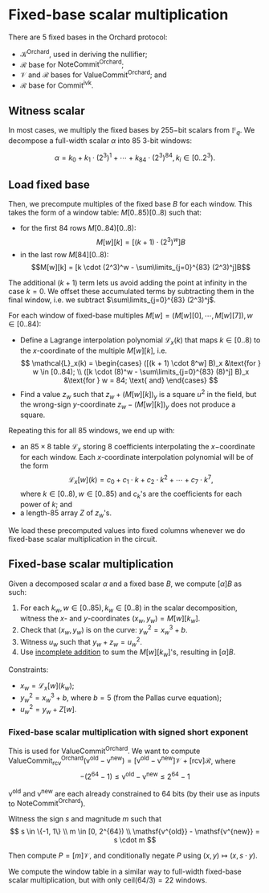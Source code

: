 # Fixed-base scalar multiplication

There are $5$ fixed bases in the Orchard protocol:
- $\mathcal{K}^{\mathsf{Orchard}}$, used in deriving the nullifier;
- $\mathcal{R}$ base for $\mathsf{NoteCommit}^{\mathsf{Orchard}}$;
- $\mathcal{V}$ and $\mathcal{R}$ bases for $\mathsf{ValueCommit}^{\mathsf{Orchard}}$; and
- $\mathcal{R}$ base for $\mathsf{Commit}^{\mathsf{ivk}}$.

## Witness scalar
In most cases, we multiply the fixed bases by $255-$bit scalars from $\mathbb{F}_q$. We decompose a full-width scalar $\alpha$ into $85$ $3$-bit windows:

$$\alpha = k_0 + k_1 \cdot (2^3)^1 + \cdots + k_{84} \cdot (2^3)^{84}, k_i \in [0..2^3).$$

## Load fixed base
Then, we precompute multiples of the fixed base $B$ for each window. This takes the form of a window table: $M[0..85)[0..8)$ such that:

- for the first 84 rows $M[0..84)[0..8)$: $$M[w][k] = [(k+1) \cdot (2^3)^w]B$$
- in the last row $M[84][0..8)$: $$M[w][k] = [k \cdot (2^3)^w - \sum\limits_{j=0}^{83} (2^3)^j]B$$

The additional $(k + 1)$ term lets us avoid adding the point at infinity in the case $k = 0$. We offset these accumulated terms by subtracting them in the final window, i.e. we subtract $\sum\limits_{j=0}^{83} (2^3)^j$.

For each window of fixed-base multiples $M[w] = (M[w][0], \cdots, M[w][7]), w \in [0..84)$:
- Define a Lagrange interpolation polynomial $\mathcal{L}_x(k)$ that maps $k \in [0..8)$ to the $x$-coordinate of the multiple $M[w][k]$, i.e.
  $$
  \mathcal{L}_x(k) = \begin{cases}
    ([(k + 1) \cdot 8^w] B)_x &\text{for } w \in [0..84); \\
    ([k \cdot (8)^w - \sum\limits_{j=0}^{83} (8)^j] B)_x &\text{for } w = 84; \text{ and}
  \end{cases}
  $$
- Find a value $z_w$ such that $z_w + (M[w][k])_y$ is a square $u^2$ in the field, but the wrong-sign $y$-coordinate $z_w - (M[w][k])_y$ does not produce a square.

Repeating this for all $85$ windows, we end up with:
- an $85 \times 8$ table $\mathcal{L}_x$ storing $8$ coefficients interpolating the $x-$coordinate for each window. Each $x$-coordinate interpolation polynomial will be of the form
$$\mathcal{L}_x[w](k) = c_0 + c_1 \cdot k + c_2 \cdot k^2 + \cdots + c_7 \cdot k^7,$$
where $k \in [0..8), w \in [0..85)$ and $c_k$'s are the coefficients for each power of $k$; and
- a length-$85$ array $Z$ of $z_w$'s.

We load these precomputed values into fixed columns whenever we do fixed-base scalar multiplication in the circuit.

## Fixed-base scalar multiplication
Given a decomposed scalar $\alpha$ and a fixed base $B$, we compute $[\alpha]B$ as such:

1. For each $k_w, w \in [0..85), k_w \in [0..8)$ in the scalar decomposition, witness the $x$- and $y$-coordinates $(x_w,y_w) = M[w][k_w].$
2. Check that $(x_w, y_w)$ is on the curve: $y_w^2 = x_w^3 + b$.
3. Witness $u_w$ such that $y_w + z_w = u_w^2$.
4. Use [incomplete addition](./incomplete-add.md) to sum the $M[w][k_w]$'s, resulting in $[\alpha]B$.

Constraints:
 - $x_w = \mathcal{L}_x[w](k_w)$;
 - $y_w^2 = x_w^3 + b,$ where $b = 5$ (from the Pallas curve equation);
 - $u_w^2 = y_w + Z[w].$

### Fixed-base scalar multiplication with signed short exponent
This is used for $\mathsf{ValueCommit^{Orchard}}$. We want to compute $\mathsf{ValueCommit^{Orchard}_{rcv}}(\mathsf{v^{old}} - \mathsf{v^{new}}) = [\mathsf{v^{old}} - \mathsf{v^{new}}] \mathcal{V} + [\mathsf{rcv}] \mathcal{R}$, where
$$
-(2^{64}-1) \leq \mathsf{v^{old}} - \mathsf{v^{new}} \leq 2^{64}-1
$$

$\mathsf{v^{old}}$ and $\mathsf{v^{new}}$ are each already constrained to $64$ bits (by their use as inputs to $\mathsf{NoteCommit^{Orchard}}$).

Witness the sign $s$ and magnitude $m$ such that
$$
s \in \{-1, 1\} \\
m \in [0, 2^{64}) \\
\mathsf{v^{old}} - \mathsf{v^{new}} = s \cdot m
$$

Then compute $P = [m] \mathcal{V}$, and conditionally negate $P$ using $(x, y) \mapsto (x, s \cdot y)$.

We compute the window table in a similar way to full-width fixed-base scalar multiplication,
but with only $\mathsf{ceil}(64 / 3) = 22$ windows.
